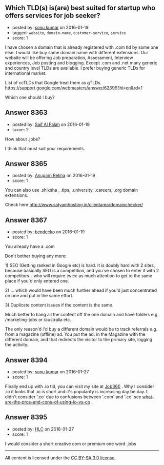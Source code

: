 ## Which TLD(s) is(are) best suited for startup who offers services for job seeker?

- posted by: [sonu kumar](https://stackexchange.com/users/5336230/sonu-kumar) on 2016-01-19
- tagged: `website`, `domain-name`, `customer-service`, `service`
- score: 1

<p>I have chosen a domain that is already registered with .com tld by some one else. I would like buy same domain name with different extensions. Our website will be offering Job preparation, Assessment, Interview experiences, Job posting and blogging. Except .com and .net many generic and country level TLDs are available. I prefer buying generic TLDs for international market.</p>

<p>List of ccTLDs that Google treat them as gTLDs.<br/>
<a href="https://support.google.com/webmasters/answer/62399?hl=en&amp;rd=1" rel="nofollow">https://support.google.com/webmasters/answer/62399?hl=en&amp;rd=1</a></p>

<p>Which one should I buy?</p>



## Answer 8363

- posted by: [Saif Al Falah](https://stackexchange.com/users/1405882/saif-al-falah) on 2016-01-19
- score: 2

<p>How about .jobs?</p>

<p>I think that must suit your requirements.</p>



## Answer 8365

- posted by: [Anupam Rekha](https://stackexchange.com/users/1194719/anupam-rekha) on 2016-01-19
- score: 1

<p>You can also use .shiksha , .tips, .university, .careers, .org domain extensions.</p>

<p>Check here <a href="http://www.satyamhosting.in/clientarea/domainchecker/" rel="nofollow">http://www.satyamhosting.in/clientarea/domainchecker/</a></p>



## Answer 8367

- posted by: [bendecko](https://stackexchange.com/users/1650915/bendecko) on 2016-01-19
- score: 1

<p>You already have a .com</p>

<p>Don't bother buying any more:</p>

<p>1) SEO (Getting ranked in Google etc) is hard.  It is doubly hard with 2 sites, because basically SEO is a competition, and you´ve chosen to enter it with 2 competitors - who will require twice as much attention to get to the same place if you´d only entered one.</p>

<p>2) ... which would have been much further ahead if you'd just concentrated on one and put in the same effort.</p>

<p>3) Duplicate content issues if the content is the same.</p>

<p>Much better to hang all the content off the one domain and have folders e.g.  /marketing-jobs or /australia etc.</p>

<p>The only reason'd I'd buy a different domain would be to track referrals e.g. from a magazine (offline) ad.   You put the ad. in the Magazine with the different domain, and that redirects the visitor to the primary site, logging the activity.</p>



## Answer 8394

- posted by: [sonu kumar](https://stackexchange.com/users/5336230/sonu-kumar) on 2016-01-27
- score: 1

<p>Finally end up with .io tld, you can visit my site at <a href="http://www.job360.io" rel="nofollow noreferrer">Job360</a> . Why I consider .io it looks that .io is short and it's popularity is increasing day be day.  I didn't consider '.co' due to confusions between '.com' and '.co' see <a href="https://startups.stackexchange.com/questions/6055/what-are-the-pros-and-cons-of-using-io-vs-co">what-are-the-pros-and-cons-of-using-io-vs-co</a> .</p>



## Answer 8395

- posted by: [HLC](https://stackexchange.com/users/6237396/hlc) on 2016-01-27
- score: 1

<p>I would consider a short creative com or premium one word .jobs</p>




---

All content is licensed under the [CC BY-SA 3.0 license](https://creativecommons.org/licenses/by-sa/3.0/).
